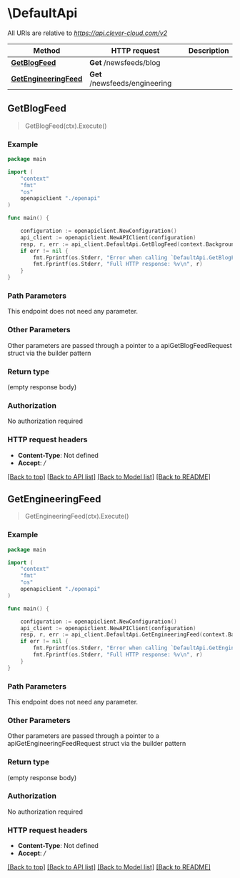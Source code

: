 # \DefaultApi

All URIs are relative to *https://api.clever-cloud.com/v2*

Method | HTTP request | Description
------------- | ------------- | -------------
[**GetBlogFeed**](DefaultApi.md#GetBlogFeed) | **Get** /newsfeeds/blog | 
[**GetEngineeringFeed**](DefaultApi.md#GetEngineeringFeed) | **Get** /newsfeeds/engineering | 



## GetBlogFeed

> GetBlogFeed(ctx).Execute()



### Example

```go
package main

import (
    "context"
    "fmt"
    "os"
    openapiclient "./openapi"
)

func main() {

    configuration := openapiclient.NewConfiguration()
    api_client := openapiclient.NewAPIClient(configuration)
    resp, r, err := api_client.DefaultApi.GetBlogFeed(context.Background()).Execute()
    if err != nil {
        fmt.Fprintf(os.Stderr, "Error when calling `DefaultApi.GetBlogFeed``: %v\n", err)
        fmt.Fprintf(os.Stderr, "Full HTTP response: %v\n", r)
    }
}
```

### Path Parameters

This endpoint does not need any parameter.

### Other Parameters

Other parameters are passed through a pointer to a apiGetBlogFeedRequest struct via the builder pattern


### Return type

 (empty response body)

### Authorization

No authorization required

### HTTP request headers

- **Content-Type**: Not defined
- **Accept**: */*

[[Back to top]](#) [[Back to API list]](../README.md#documentation-for-api-endpoints)
[[Back to Model list]](../README.md#documentation-for-models)
[[Back to README]](../README.md)


## GetEngineeringFeed

> GetEngineeringFeed(ctx).Execute()



### Example

```go
package main

import (
    "context"
    "fmt"
    "os"
    openapiclient "./openapi"
)

func main() {

    configuration := openapiclient.NewConfiguration()
    api_client := openapiclient.NewAPIClient(configuration)
    resp, r, err := api_client.DefaultApi.GetEngineeringFeed(context.Background()).Execute()
    if err != nil {
        fmt.Fprintf(os.Stderr, "Error when calling `DefaultApi.GetEngineeringFeed``: %v\n", err)
        fmt.Fprintf(os.Stderr, "Full HTTP response: %v\n", r)
    }
}
```

### Path Parameters

This endpoint does not need any parameter.

### Other Parameters

Other parameters are passed through a pointer to a apiGetEngineeringFeedRequest struct via the builder pattern


### Return type

 (empty response body)

### Authorization

No authorization required

### HTTP request headers

- **Content-Type**: Not defined
- **Accept**: */*

[[Back to top]](#) [[Back to API list]](../README.md#documentation-for-api-endpoints)
[[Back to Model list]](../README.md#documentation-for-models)
[[Back to README]](../README.md)

